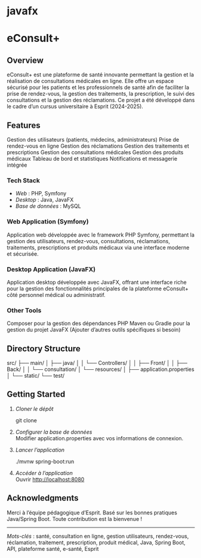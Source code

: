 # javafx
# eConsult+

## Overview

eConsult+ est une plateforme de santé innovante permettant la gestion et la réalisation de consultations médicales en ligne. Elle offre un espace sécurisé pour les patients et les professionnels de santé afin de faciliter la prise de rendez-vous, la gestion des traitements, la prescription, le suivi des consultations et la gestion des réclamations. Ce projet a été développé dans le cadre d’un cursus universitaire à Esprit (2024-2025).

## Features

Gestion des utilisateurs (patients, médecins, administrateurs)
Prise de rendez-vous en ligne
Gestion des réclamations
Gestion des traitements et prescriptions
Gestion des consultations médicales
Gestion des produits médicaux
Tableau de bord et statistiques
Notifications et messagerie intégrée


### Tech Stack

- *Web* : PHP, Symfony
- *Desktop* : Java, JavaFX
- *Base de données* : MySQL

### Web Application (Symfony)

Application web développée avec le framework PHP Symfony, permettant la gestion des utilisateurs, rendez-vous, consultations, réclamations, traitements, prescriptions et produits médicaux via une interface moderne et sécurisée.


### Desktop Application (JavaFX)

Application desktop développée avec JavaFX, offrant une interface riche pour la gestion des fonctionnalités principales de la plateforme eConsult+ côté personnel médical ou administratif.


### Other Tools

Composer pour la gestion des dépendances PHP
Maven ou Gradle pour la gestion du projet JavaFX
(Ajouter d’autres outils spécifiques si besoin)


## Directory Structure

src/
├── main/
│   ├── java/
│   │   └── Controllers/
│   │       ├── Front/
│   │       ├── Back/
│   │       └── consultation/
│   └── resources/
│       ├── application.properties
│       └── static/
└── test/

## Getting Started

1. *Cloner le dépôt*
   
   git clone <url-du-repo>
   
2. *Configurer la base de données*  
   Modifier application.properties avec vos informations de connexion.

3. *Lancer l’application*
   
   ./mvnw spring-boot:run
   

4. *Accéder à l’application*  
   Ouvrir [http://localhost:8080](http://localhost:8000)

## Acknowledgments

Merci à l’équipe pédagogique d’Esprit.
Basé sur les bonnes pratiques Java/Spring Boot.
Toute contribution est la bienvenue !


---

*Mots-clés* : santé, consultation en ligne, gestion utilisateurs, rendez-vous, réclamation, traitement, prescription, produit médical, Java, Spring Boot, API, plateforme santé, e-santé, Esprit
